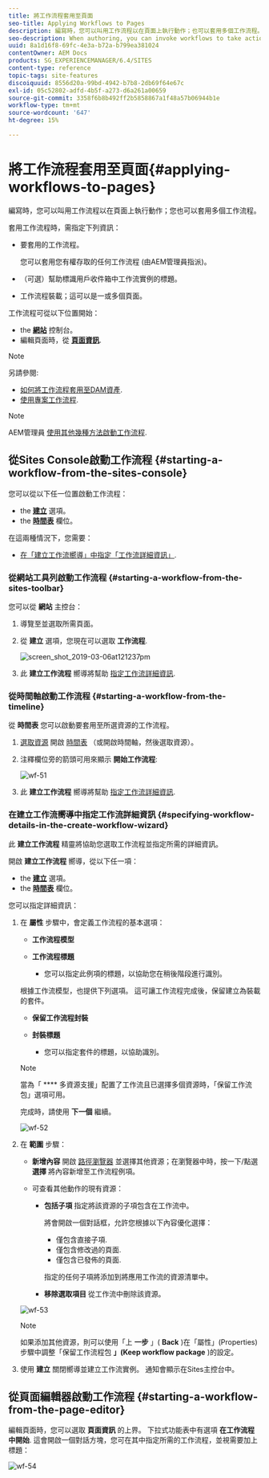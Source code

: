 ```yaml
---
title: 將工作流程套用至頁面
seo-title: Applying Workflows to Pages
description: 編寫時，您可以叫用工作流程以在頁面上執行動作；也可以套用多個工作流程。
seo-description: When authoring, you can invoke workflows to take action on your pages; it is also possible to apply more than one workflow..
uuid: 8a1d16f8-69fc-4e3a-b72a-b799ea381024
contentOwner: AEM Docs
products: SG_EXPERIENCEMANAGER/6.4/SITES
content-type: reference
topic-tags: site-features
discoiquuid: 8556d20a-99bd-4942-b7b8-2db69f64e67c
exl-id: 05c52802-adfd-4b5f-a273-d6a261a00659
source-git-commit: 3358f6b8b492ff2b5858867a1f48a57b06944b1e
workflow-type: tm+mt
source-wordcount: '647'
ht-degree: 15%

---
```


# 將工作流程套用至頁面{#applying-workflows-to-pages}

編寫時，您可以叫用工作流程以在頁面上執行動作；您也可以套用多個工作流程。

套用工作流程時，需指定下列資訊：

* 要套用的工作流程。

   您可以套用您有權存取的任何工作流程 (由AEM管理員指派)。

* （可選）幫助標識用戶收件箱中工作流實例的標題。
* 工作流程裝載；這可以是一或多個頁面。

工作流程可從以下位置開始：

* the **[網站](#starting-a-workflow-from-the-sites-console)** 控制台。
* 編輯頁面時，從 **[頁面資訊](#starting-a-workflow-from-the-page-editor)**.

>[!NOTE]
>
>另請參閱:
>
>* [如何將工作流程套用至DAM資產](/help/assets/assets-workflow.md).
>* [使用專案工作流程](/help/sites-authoring/projects-with-workflows.md).
>


>[!NOTE]
>
>AEM管理員 [使用其他幾種方法啟動工作流程](/help/sites-administering/workflows-starting.md).

## 從Sites Console啟動工作流程 {#starting-a-workflow-from-the-sites-console}

您可以從以下任一位置啟動工作流程：

* the **[建立](#starting-a-workflow-from-the-sites-toolbar)** 選項。
* the **[時間表](#starting-a-workflow-from-the-timeline)** 欄位。

在這兩種情況下，您需要：

* [在「建立工作流嚮導」中指定「工作流詳細資訊」](#specifying-workflow-details-in-the-create-workflow-wizard).

### 從網站工具列啟動工作流程 {#starting-a-workflow-from-the-sites-toolbar}

您可以從 **網站** 主控台：

1. 導覽至並選取所需頁面。

1. 從 **建立** 選項，您現在可以選取 **工作流程**.

   ![screen_shot_2019-03-06at121237pm](assets/screen_shot_2019-03-06at121237pm.png)

1. 此 **建立工作流程** 嚮導將幫助 [指定工作流詳細資訊](#specifying-workflow-details-in-the-create-workflow-wizard).

### 從時間軸啟動工作流程 {#starting-a-workflow-from-the-timeline}

從 **時間表** 您可以啟動要套用至所選資源的工作流程。

1. [選取資源](/help/sites-authoring/basic-handling.md#viewing-and-selecting-resources) 開啟 [時間表](/help/sites-authoring/basic-handling.md#timeline) （或開啟時間軸，然後選取資源）。
1. 注釋欄位旁的箭頭可用來顯示 **開始工作流程**:

   ![wf-51](assets/wf-51.png)

1. 此 **建立工作流程** 嚮導將幫助 [指定工作流詳細資訊](#specifying-workflow-details-in-the-create-workflow-wizard).

### 在建立工作流嚮導中指定工作流詳細資訊 {#specifying-workflow-details-in-the-create-workflow-wizard}

此 **建立工作流程** 精靈將協助您選取工作流程並指定所需的詳細資訊。

開啟 **建立工作流程** 嚮導，從以下任一項：

* the **[建立](#starting-a-workflow-from-the-sites-toolbar)** 選項。
* the **[時間表](#starting-a-workflow-from-the-timeline)** 欄位。

您可以指定詳細資訊：

1. 在 **屬性** 步驟中，會定義工作流程的基本選項：

   * **工作流程模型**
   * **工作流程標題**

      * 您可以指定此例項的標題，以協助您在稍後階段進行識別。

   根據工作流模型，也提供下列選項。 這可讓工作流程完成後，保留建立為裝載的套件。

   * **保留工作流程封裝**
   * **封裝標題**

      * 您可以指定套件的標題，以協助識別。
   >[!NOTE]
   >
   >當為「 **** 多資源支援」配置了工作流且已選擇多個資源時，「保留工作流包」選項可用。[](/help/sites-developing/workflows-models.md#configuring-a-workflow-for-multi-resource-support)

   完成時，請使用 **下一個** 繼續。

   ![wf-52](assets/wf-52.png)

1. 在 **範圍** 步驟：

   * **新增內容** 開啟 [路徑瀏覽器](/help/sites-authoring/author-environment-tools.md#path-browser) 並選擇其他資源；在瀏覽器中時，按一下/點選 **選擇** 將內容新增至工作流程例項。
   * 可查看其他動作的現有資源：

      * **包括子項** 指定將該資源的子項包含在工作流中。

         將會開啟一個對話框，允許您根據以下內容優化選擇：

         * 僅包含直接子項.
         * 僅包含修改過的頁面.
         * 僅包含已發佈的頁面.

         指定的任何子項將添加到將應用工作流的資源清單中。

      * **移除選取項目** 從工作流中刪除該資源。

   ![wf-53](assets/wf-53.png)

   >[!NOTE]
   >
   >如果添加其他資源，則可以使用「上 **一步** 」( **Back** )在「屬性」(Properties)步驟中調整「保留工作流程包 **」(Keep workflow package** )的設定。

1. 使用 **建立** 關閉嚮導並建立工作流實例。 通知會顯示在Sites主控台中。

## 從頁面編輯器啟動工作流程 {#starting-a-workflow-from-the-page-editor}

編輯頁面時，您可以選取 **頁面資訊** 的上界。 下拉式功能表中有選項 **在工作流程中開始**. 這會開啟一個對話方塊，您可在其中指定所需的工作流程，並視需要加上標題：

![wf-54](assets/wf-54.png)
